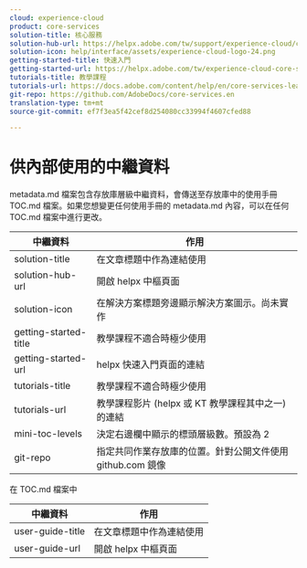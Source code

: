 ```yaml
---
cloud: experience-cloud
product: core-services
solution-title: 核心服務
solution-hub-url: https://helpx.adobe.com/tw/support/experience-cloud/core-services.html
solution-icon: help/interface/assets/experience-cloud-logo-24.png
getting-started-title: 快速入門
getting-started-url: https://helpx.adobe.com/tw/experience-cloud-core-services/get-started.html
tutorials-title: 教學課程
tutorials-url: https://docs.adobe.com/content/help/en/core-services-learn/tutorials/overview.html
git-repo: https://github.com/AdobeDocs/core-services.en
translation-type: tm+mt
source-git-commit: ef7f3ea5f42cef8d254080cc33994f4607cfed88

---
```



# 供內部使用的中繼資料

metadata.md 檔案包含存放庫層級中繼資料，會傳送至存放庫中的使用手冊 TOC.md 檔案。如果您想變更任何使用手冊的 metadata.md 內容，可以在任何 TOC.md 檔案中進行更改。

| 中繼資料 | 作用 |
|--- |--- |
| solution-title | 在文章標題中作為連結使用 |
| solution-hub-url | 開啟 helpx 中樞頁面 |
| solution-icon | 在解決方案標題旁邊顯示解決方案圖示。尚未實作 |
| getting-started-title | 教學課程不適合時極少使用 |
| getting-started-url | helpx 快速入門頁面的連結 |
| tutorials-title | 教學課程不適合時極少使用 |
| tutorials-url | 教學課程影片 (helpx 或 KT 教學課程其中之一) 的連結 |
| mini-toc-levels | 決定右邊欄中顯示的標頭層級數。預設為 2 |
| git-repo | 指定共同作業存放庫的位置。針對公開文件使用 github.com 鏡像 |

在 TOC.md 檔案中

| 中繼資料 | 作用 |
|--- |--- |
| user-guide-title | 在文章標題中作為連結使用 |
| user-guide-url | 開啟 helpx 中樞頁面 |
